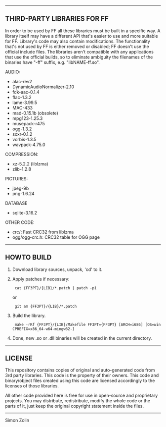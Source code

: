 ---------------
THIRD-PARTY LIBRARIES FOR FF
---------------

In order to be used by FF all these libraries must be built in a specific way.
A library itself may have a different API that's easier to use and more suitable for FF.
Library's code may also contain modifications.
The functionality that's not used by FF is either removed or disabled; FF doesn't use the official include files.
The libraries aren't compatible with any applications that use the official builds, so to eliminate ambiguity the filenames of the binaries have "-ff" suffix, e.g. "libNAME-ff.so".

AUDIO:
* alac-rev2
* DynamicAudioNormalizer-2.10
* fdk-aac-0.1.4
* flac-1.3.2
* lame-3.99.5
* MAC-433
* mad-0.15.1b (obsolete)
* mpg123-1.25.3
* musepack-r475
* ogg-1.3.2
* soxr-0.1.2
* vorbis-1.3.5
* wavpack-4.75.0

COMPRESSION:
* xz-5.2.2 (liblzma)
* zlib-1.2.8

PICTURES:
* jpeg-9b
* png-1.6.24

DATABASE
* sqlite-3.16.2

OTHER CODE:
* crc/: Fast CRC32 from liblzma
* ogg/ogg-crc.h: CRC32 table for OGG page

---------------
HOWTO BUILD
---------------

1. Download library sources, unpack, 'cd' to it.

2. Apply patches if necessary:

		cat {FF3PT}/{LIB}/*.patch | patch -p1

	or

		git am {FF3PT}/{LIB}/*.patch

3. Build the library.

		make -rRf {FF3PT}/{LIB}/Makefile FF3PT={FF3PT} [ARCH=i686] [OS=win CPREFIX=x86_64-w64-mingw32-]

4. Done, new .so or .dll binaries will be created in the current directory.


---------------
LICENSE
---------------

This repository contains copies of original and auto-generated code from 3rd party libraries.  This code is the property of their owners.  This code and binary/object files created using this code are licensed accordingly to the licenses of those libraries.

All other code provided here is free for use in open-source and proprietary projects.
You may distribute, redistribute, modify the whole code or the parts of it, just keep the original copyright statement inside the files.

---------------

Simon Zolin

